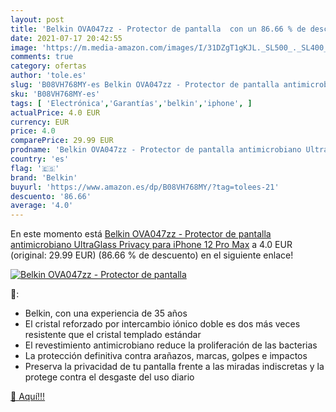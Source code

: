 ```yaml
---
layout: post
title: 'Belkin OVA047zz - Protector de pantalla  con un 86.66 % de descuento'
date: 2021-07-17 20:42:55
image: 'https://m.media-amazon.com/images/I/31DZgT1gKJL._SL500_._SL400_.jpg'
comments: true
category: ofertas
author: 'tole.es'
slug: 'B08VH768MY-es Belkin OVA047zz - Protector de pantalla antimicrobiano...'
sku: 'B08VH768MY-es'
tags: [ 'Electrónica','Garantías','belkin','iphone', ]
actualPrice: 4.0 EUR
currency: EUR
price: 4.0
comparePrice: 29.99 EUR
prodname: 'Belkin OVA047zz - Protector de pantalla antimicrobiano UltraGlass Privacy para iPhone 12 Pro Max'
country: 'es'
flag: '🇪🇸'
brand: 'Belkin'
buyurl: 'https://www.amazon.es/dp/B08VH768MY/?tag=tolees-21'
descuento: '86.66'
average: '4.0'
---
```


En este momento está [Belkin OVA047zz - Protector de pantalla antimicrobiano UltraGlass Privacy para iPhone 12 Pro Max](https://www.amazon.es/dp/B08VH768MY/?tag=tolees-21) a 4.0 EUR (original: 29.99 EUR) (86.66 %  de descuento) en el siguiente enlace!

[![Belkin OVA047zz - Protector de pantalla ](https://m.media-amazon.com/images/I/31DZgT1gKJL._SL500_._SL400_.jpg)](https://www.amazon.es/dp/B08VH768MY/?tag=tolees-21)

🔎:

- Belkin, con una experiencia de 35 años
- El cristal reforzado por intercambio iónico doble es dos más veces resistente que el cristal templado estándar
- El revestimiento antimicrobiano reduce la proliferación de las bacterias
- La protección definitiva contra arañazos, marcas, golpes e impactos
- Preserva la privacidad de tu pantalla frente a las miradas indiscretas y la protege contra el desgaste del uso diario

[🛒 Aquí!!!](https://www.amazon.es/dp/B08VH768MY/?tag=tolees-21)
